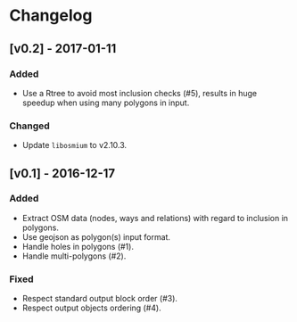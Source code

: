 # Changelog

## [v0.2] - 2017-01-11

### Added

- Use a Rtree to avoid most inclusion checks (#5), results in huge
  speedup when using many polygons in input.

### Changed

- Update `libosmium` to v2.10.3.

## [v0.1] - 2016-12-17

### Added

- Extract OSM data (nodes, ways and relations) with regard to
inclusion in polygons.
- Use geojson as polygon(s) input format.
- Handle holes in polygons (#1).
- Handle multi-polygons (#2).

### Fixed

- Respect standard output block order (#3).
- Respect output objects ordering (#4).

